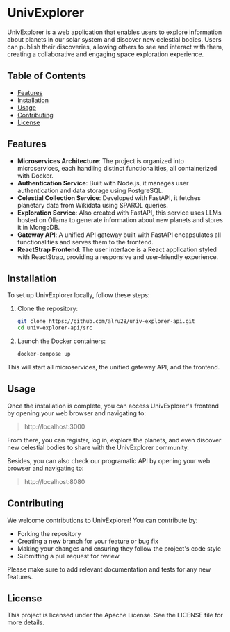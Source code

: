 # UnivExplorer

UnivExplorer is a web application that enables users to explore information about planets in our solar system and discover new celestial bodies. Users can publish their discoveries, allowing others to see and interact with them, creating a collaborative and engaging space exploration experience.

## Table of Contents

- [Features](#features)
- [Installation](#installation)
- [Usage](#usage)
- [Contributing](#contributing)
- [License](#license)

## Features

- **Microservices Architecture**: The project is organized into microservices, each handling distinct functionalities, all containerized with Docker.
- **Authentication Service**: Built with Node.js, it manages user authentication and data storage using PostgreSQL.
- **Celestial Collection Service**: Developed with FastAPI, it fetches planetary data from Wikidata using SPARQL queries.
- **Exploration Service**: Also created with FastAPI, this service uses LLMs hosted on Ollama to generate information about new planets and stores it in MongoDB.
- **Gateway API**: A unified API gateway built with FastAPI encapsulates all functionalities and serves them to the frontend.
- **ReactStrap Frontend**: The user interface is a React application styled with ReactStrap, providing a responsive and user-friendly experience.

## Installation

To set up UnivExplorer locally, follow these steps:

1. Clone the repository:
   ```bash
   git clone https://github.com/alru28/univ-explorer-api.git
   cd univ-explorer-api/src
   ```

2. Launch the Docker containers:
	```bash
    docker-compose up
	```
	
This will start all microservices, the unified gateway API, and the frontend.

## Usage

Once the installation is complete, you can access UnivExplorer's frontend by opening your web browser and navigating to:

> http://localhost:3000

From there, you can register, log in, explore the planets, and even discover new celestial bodies to share with the UnivExplorer community.

Besides, you can also check our programatic API by opening your web browser and navigating to:

> http://localhost:8080

## Contributing

We welcome contributions to UnivExplorer! You can contribute by:

- Forking the repository
- Creating a new branch for your feature or bug fix
- Making your changes and ensuring they follow the project's code style
- Submitting a pull request for review

Please make sure to add relevant documentation and tests for any new features.

## License

This project is licensed under the Apache License. See the LICENSE file for more details.
